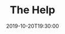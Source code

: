 ---
layout: screening

date: 2019-10-20T19:30:00
location: 03 MS 01 (TBC)

title: The Help
year: 2011
runtime: 2h 26m
backdrop: /uploads/the-help-backdrop.jpg
poster: /uploads/the-help-poster.jpg
trailer: https://www.youtube.com/watch?v=l0dWCXCjX9o
overview: Aibileen Clark is a middle-aged African-American maid who has spent her life raising white children and has recently lost her only son; Minny Jackson is an African-American maid who has often offended her employers despite her family's struggles with money and her desperate need for jobs; and Eugenia "Skeeter" Phelan is a young white woman who has recently moved back home after graduating college to find out her childhood maid has mysteriously disappeared. These three stories intertwine to explain how life in Jackson, Mississippi revolves around "the help"; yet they are always kept at a certain distance because of racial lines.
genres:
  - Drama
director: Tate Taylor
cast:
  - Emma Stone
  - Viola Davis
  - Octavia Spencer
---